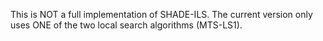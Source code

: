 This is NOT a full implementation of SHADE-ILS. The current version only uses ONE of the two local search algorithms (MTS-LS1).
